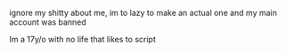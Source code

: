 ignore my shitty about me, im to lazy to make an actual one and my main account was banned


Im a 17y/o with no life that likes to script

